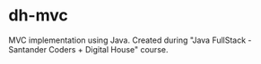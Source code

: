 # dh-mvc
MVC implementation using Java. Created during "Java FullStack - Santander Coders + Digital House" course.
